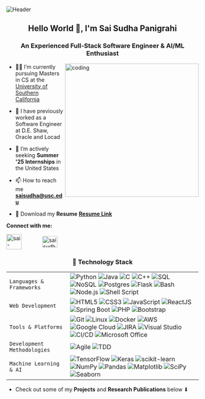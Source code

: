 ![Header](./your-header-image-name.png)
<h2 align="center">Hello World 👋, I'm Sai Sudha Panigrahi</h2>
<h3 align="center">An Experienced Full-Stack Software Engineer & AI/ML Enthusiast</h3>
<img align="right" alt="coding" width="350" src="https://cdn.dribbble.com/users/1364029/screenshots/16093268/media/68e82a7fb4904614a9066d6b540c14b2.gif">

- 👨‍💻 I’m currently pursuing Masters in CS at the [University of Southern California](https://www.usc.edu/)

- 💼 I have previously worked as a Software Engineer at D.E. Shaw, Oracle and Locad 

- 🔭 I’m actively seeking **Summer '25 Internships** in the United States
  
- 📫 How to reach me **saisudha@usc.edu**

- 📄 Download my **Resume** **[Resume Link](https://www.dropbox.com/scl/fi/l3ddy8a7wmcvrv1hz0mmp/Resume_SWE_SSP.pdf?rlkey=2gp9dt6si4dn0yi3mwv0tbkx0&st=ihnl73l2&dl=0)**


<h4 align="left" style="display: inline;">Connect with me:</h4> <p align="left">
<a href="https://linkedin.com/in/sai-sudha-panigrahi" target="blank" style="margin-right: 50px;"><img align="center" src="https://upload.wikimedia.org/wikipedia/commons/8/81/LinkedIn_icon.svg" height="40" width="40" alt="sai-sudha-panigrahi" /></a>
<a href="mailto:saisudha@usc.edu" target="blank"><img align="center" src="https://upload.wikimedia.org/wikipedia/commons/7/7e/Gmail_icon_%282020%29.svg" height="30" width="40" alt="saisudha@usc.edu" /></a>
</p>


<h3 align="center">🚀 Technology Stack</h3>

|               |           |
|       ---     |    ---    |
| `Languages & Frameworks`   | ![Python](https://img.shields.io/badge/python-3670A0?style=for-the-badge&logo=python&logoColor=ffdd54) ![Java](https://img.shields.io/badge/-java-%23ED8B00?style=for-the-badge&logo=Java&logoColor=white) ![C](https://img.shields.io/badge/C-%23276DC3.svg?style=for-the-badge&logo=c&logoColor=white) ![C++](https://img.shields.io/badge/-C++-034D9A?style=for-the-badge&logo=c%2B%2B) ![SQL](https://img.shields.io/badge/SQL-4479A1?style=for-the-badge&logo=mysql&logoColor=white) ![NoSQL](https://img.shields.io/badge/NoSQL-005571?style=for-the-badge&logo=mongodb&logoColor=white) ![Postgres](https://img.shields.io/badge/postgres-%23316192.svg?style=for-the-badge&logo=postgresql&logoColor=white) ![Flask](https://img.shields.io/badge/flask-%23000.svg?style=for-the-badge&logo=flask&logoColor=white) ![Bash](https://img.shields.io/badge/Bash-121011?style=for-the-badge&logo=gnubash&logoColor=white) ![Node.js](https://img.shields.io/badge/node.js-6DA55F?style=for-the-badge&logo=node.js&logoColor=white)  ![Shell Script](https://img.shields.io/badge/shell_script-%23121011.svg?style=for-the-badge&logo=gnu-bash&logoColor=white) |
| `Web Development`     | ![HTML5](https://img.shields.io/badge/-HTML5-CC2400?style=for-the-badge&logo=html5&logoColor=white) ![CSS3](https://img.shields.io/badge/-CSS3-E24800?style=for-the-badge&logo=css3) ![JavaScript](https://img.shields.io/badge/-JavaScript-FE7601?style=for-the-badge&logo=javascript) ![ReactJS](https://img.shields.io/badge/-ReactJS-61DAFB?style=for-the-badge&logo=react&logoColor=white) ![Spring Boot](https://img.shields.io/badge/Spring_Boot-6DB33F?style=for-the-badge&logo=spring&logoColor=white) ![PHP](https://img.shields.io/badge/-PHP-CC2400?style=for-the-badge&logo=php&logoColor=white) ![Bootstrap](https://img.shields.io/badge/bootstrap-FE9A00?style=for-the-badge&logo=bootstrap&logoColor=white) |
| `Tools & Platforms`       | ![Git](https://img.shields.io/badge/Git-682181?style=for-the-badge&logo=git&logoColor=white) ![Linux](https://img.shields.io/badge/Linux-FCC624?style=for-the-badge&logo=linux&logoColor=black) ![Docker](https://img.shields.io/badge/Docker-2496ED?style=for-the-badge&logo=docker&logoColor=white) ![AWS](https://img.shields.io/badge/AWS-%23FF9900.svg?style=for-the-badge&logo=amazon-aws&logoColor=white) ![Google Cloud](https://img.shields.io/badge/GoogleCloud-%234285F4.svg?style=for-the-badge&logo=google-cloud&logoColor=white) ![JIRA](https://img.shields.io/badge/JIRA-0052CC?style=for-the-badge&logo=jira&logoColor=white) ![Visual Studio](https://img.shields.io/badge/Visual_Studio-5D1A60?style=for-the-badge&logo=visual%20studio&logoColor=white) ![CI/CD](https://img.shields.io/badge/CI/CD-%23007ACC.svg?style=for-the-badge&logo=githubactions&logoColor=white) ![Microsoft Office](https://img.shields.io/badge/Microsoft_Office-D83B01?style=for-the-badge&logo=microsoft-office&logoColor=white) |
| `Development Methodologies` | ![Agile](https://img.shields.io/badge/Agile-0175C2?style=for-the-badge&logo=scrumalliance&logoColor=white) ![TDD](https://img.shields.io/badge/Test_Driven_Development-DC143C?style=for-the-badge&logo=testing-library&logoColor=white) |
| `Machine Learning & AI` | ![TensorFlow](https://img.shields.io/badge/TensorFlow-%23FF6F00.svg?style=for-the-badge&logo=TensorFlow&logoColor=white) ![Keras](https://img.shields.io/badge/Keras-%23D00000.svg?style=for-the-badge&logo=Keras&logoColor=white) ![scikit-learn](https://img.shields.io/badge/scikit--learn-%23F7931E.svg?style=for-the-badge&logo=scikit-learn&logoColor=white) ![NumPy](https://img.shields.io/badge/numpy-%23013243.svg?style=for-the-badge&logo=numpy&logoColor=white) ![Pandas](https://img.shields.io/badge/pandas-%23150458.svg?style=for-the-badge&logo=pandas&logoColor=white) ![Matplotlib](https://img.shields.io/badge/Matplotlib-%233F4F75.svg?style=for-the-badge&logo=plotly&logoColor=white) ![SciPy](https://img.shields.io/badge/SciPy-%230C55A5.svg?style=for-the-badge&logo=scipy&logoColor=%white) ![Seaborn](https://img.shields.io/badge/Seaborn-%230C55A5.svg?style=for-the-badge&logo=scipy&logoColor=%white) |


- Check out some of my **Projects** and **Research Publications** below ⬇
